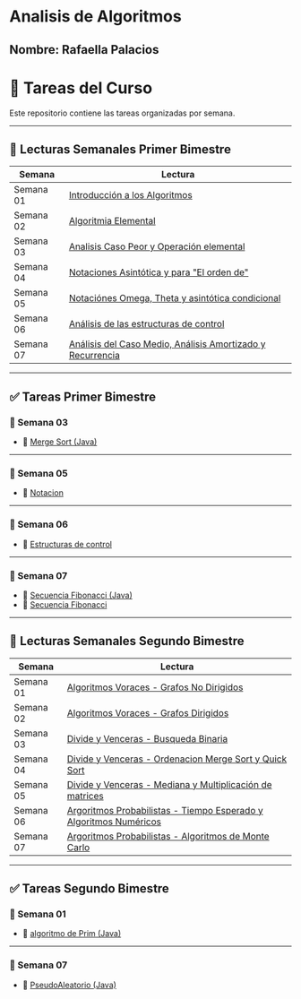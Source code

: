 # Analisis de Algoritmos
## Nombre: Rafaella Palacios

# 📝 Tareas del Curso

Este repositorio contiene las tareas organizadas por semana.

---

## 📑 Lecturas Semanales Primer Bimestre

| Semana     | Lectura                                                                   |
|------------|---------------------------------------------------------------------------|
| Semana 01  | [Introducción a los Algoritmos](primer_bimestre/semana%2001/lectura.md)   |
| Semana 02  | [Algoritmia Elemental](primer_bimestre/semana%2002/lectura.md)            |
| Semana 03  | [Analisis Caso Peor y Operación elemental](primer_bimestre/semana%2003/lectura.md) |
| Semana 04  | [Notaciones Asintótica y para "El orden de"](primer_bimestre/semana%2004/lectura.md) |
| Semana 05  | [Notaciónes Omega, Theta y asintótica condicional](primer_bimestre/semana%2005/lectura.md)|
| Semana 06  | [Análisis de las estructuras de control](primer_bimestre/semana%2006/lectura.md)|
| Semana 07  | [Análisis del Caso Medio, Análisis Amortizado y Recurrencia](primer_bimestre/semana%2007/lectura.md)|

---

## ✅ Tareas Primer Bimestre

### 📁 Semana 03
- 📄 [Merge Sort (Java)](primer_bimestre/semana%2003/mergeSort.java)

---

### 📁 Semana 05
- 📝 [Notacion](primer_bimestre/semana%2005/AnalisisAlgoritmosT1.docx)

---

### 📁 Semana 06
- 📝 [Estructuras de control](primer_bimestre/semana%2006/AnalisisAlgoritmosT2.docx)

---

### 📁 Semana 07
- 📄 [Secuencia Fibonacci (Java)](primer_bimestre/semana%2007/secuenciaFibonacci.java)
- 📝 [Secuencia Fibonacci](primer_bimestre/semana%2007/AnalisisAlgoritmosFibonacci.docx)

---

## 📑 Lecturas Semanales Segundo Bimestre

| Semana     | Lectura                                                                   |
|------------|---------------------------------------------------------------------------|
| Semana 01  | [Algoritmos Voraces - Grafos No Dirigidos](segundo_bimestre/semana%2001/lectura.md)   |
| Semana 02  | [Algoritmos Voraces - Grafos Dirigidos](segundo_bimestre/semana%2002/lectura.md)            |
| Semana 03  | [Divide y Venceras - Busqueda Binaria](segundo_bimestre/semana%2003/lectura.md) |
| Semana 04  | [Divide y Venceras - Ordenacion Merge Sort y Quick Sort](segundo_bimestre/semana%2004/lectura.md) |
| Semana 05  | [Divide y Venceras - Mediana y Multiplicación de matrices ](segundo_bimestre/semana%2005/lectura.md)|
| Semana 06  | [Argoritmos Probabilistas - Tiempo Esperado y Algoritmos Numéricos](segundo_bimestre/semana%2006/lectura.md)|
| Semana 07  | [Argoritmos Probabilistas - Algoritmos de Monte Carlo](segundo_bimestre/semana%2007/lectura.md)|

---

## ✅ Tareas Segundo Bimestre

### 📁 Semana 01
- 📄 [algoritmo de Prim (Java)](segundo_bimestre/semana%2001/AlgoritmoPrim.java)

---
### 📁 Semana 07
- 📄 [PseudoAleatorio (Java)](segundo_bimestre/semana%2006/pseudoaleatorio.java)
